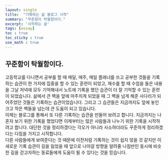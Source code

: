 ```yaml
---
layout: single
title:  "기록하는 삶 블로그 시작"
summary: "꾸준함이 탁월함이다."
excerpt: '시작하는 글'
tags: [essay]
toc : true
toc_sticky : true
use_math : true
---
```

## 꾸준함이 탁월함이다.
고등학교를 다니면서 공부를 할 때 매달, 매주, 매일 플래너를 쓰고 공부한 것들을 기록하는 습관이 한 가지에 집중을 할 수 있는 훈련이 되었고, 재수를 할 때 수업을 들은 내용을 그날 저녁에 모두 기억해내서 노트에 기록을 했던 습관이 더 잘 기억할 수 있는 훈련이 되었습니다. 삶에서 큰 벽을 앞에 마주치게 되었을 때 그 벽을 넘게 해준 사다리가 되어주었던 것들은 기록하는 습관이었습니다. 그리고 그 습관들은 지금까지도 앞에 놓인 크고 작은 벽들을 넘는데 큰 도움이 되고 있습니다.  
이제는 블로그를 통해서 또 다른 기록하는 습관을 만들어 보려고 합니다. 지금까지는 나 혼자 보기 위한 기록을 했었다면 이제부터는 많은 사람들과 나누기 위한 기록을 시작하려고 합니다. 대단한 것을 정리하겠다는 각오가 아니라 사소하더라도 꾸준하게 정리하겠다는 다짐을 가지고 시작합니다.  
다른 사람들에게 보여준다는 것 때문에 이전처럼 기록하는 것이 쉽지 않을 것 같지만 이 새로운 기록 습관이 길을 잃었을 때 앞으로 나아갈 방향을 알려줄 나침반인 동시에 비슷한 길을 걷고자하는 동료들에게 도움이 될 수 있다는 것을 믿습니다.
